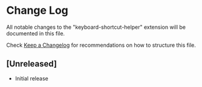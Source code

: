 # Change Log

All notable changes to the "keyboard-shortcut-helper" extension will be documented in this file.

Check [Keep a Changelog](http://keepachangelog.com/) for recommendations on how to structure this file.

## [Unreleased]

- Initial release
